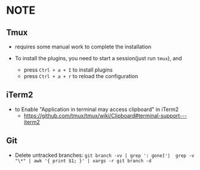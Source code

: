 # NOTE

## Tmux

* requires some manual work to complete the installation

* To install the plugins, you need to start a session(just run `tmux`), and
  * press `Ctrl + a + I` to install plugins
  * press `Ctrl + a + r` to reload the configuration

## iTerm2

* to Enable "Application in terminal may access clipboard" in iTerm2
  * https://github.com/tmux/tmux/wiki/Clipboard#terminal-support---iterm2

## Git

* Delete untracked branches: `git branch -vv | grep ': gone]'|  grep -v "\*" | awk '{ print $1; }' | xargs -r git branch -d`
